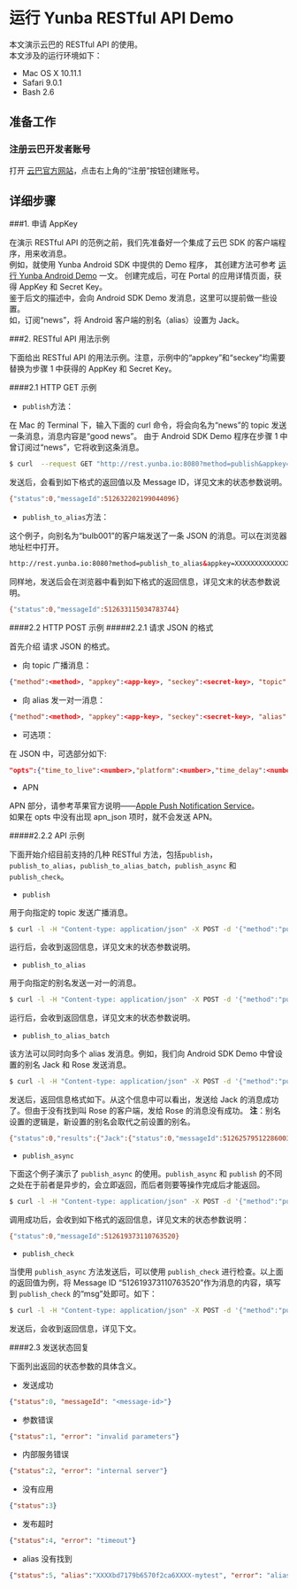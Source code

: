 # 运行 Yunba RESTful API Demo

本文演示云巴的 RESTful API 的使用。
<br>
本文涉及的运行环境如下：

* Mac OS X 10.11.1
* Safari 9.0.1
* Bash 2.6

## 准备工作

### 注册云巴开发者账号
打开 [云巴官方网站](http://yunba.io "云巴官方网站")，点击右上角的“注册”按钮创建账号。  

## 详细步骤

###1. 申请 AppKey

在演示 RESTful API 的范例之前，我们先准备好一个集成了云巴 SDK 的客户端程序，用来收消息。
<br>
例如，就使用 Yunba Android SDK 中提供的 Demo 程序，
其创建方法可参考 [运行 Yunba Android Demo](https://github.com/yunba/docs/blob/master/quickstart/demo/Demo_Android.md) 一文。
创建完成后，可在 Portal 的应用详情页面，获得 AppKey 和 Secret Key。
<br>
鉴于后文的描述中，会向 Android SDK Demo 发消息，这里可以提前做一些设置。
<br>如，订阅“news”，将 Android 客户端的别名（alias）设置为 Jack。

###2. RESTful API 用法示例

下面给出 RESTful API 的用法示例。注意，示例中的“appkey”和“seckey”均需要替换为步骤 1 中获得的 AppKey 和 Secret Key。

####2.1 HTTP GET 示例


* `publish`方法：

在 Mac 的 Terminal 下，输入下面的 curl 命令，将会向名为“news”的 topic 发送一条消息，消息内容是“good news”。
由于 Android SDK Demo 程序在步骤 1 中曾订阅过“news”，它将收到这条消息。

```bash
$ curl  --request GET "http://rest.yunba.io:8080?method=publish&appkey=XXXXXXXXXXXXXXXXXXXXXXX&seckey=sec-XXXXXXXXXXXXXXXXXXXXXXXXXXXXX&topic=news&msg="good news""

```
发送后，会看到如下格式的返回值以及 Message ID，详见文末的状态参数说明。
```bash
{"status":0,"messageId":512632202199044096}
```

* `publish_to_alias`方法：

这个例子，向别名为“bulb001”的客户端发送了一条 JSON 的消息。可以在浏览器地址栏中打开。

```html
http://rest.yunba.io:8080?method=publish_to_alias&appkey=XXXXXXXXXXXXXXXXXXXXXXX&seckey=sec-XXXXXXXXXXXXXXXXXXXXXXXXXXXXX&alias=bulb001&msg={"p":999,"r":1111,"g":0,"b":0}
```
同样地，发送后会在浏览器中看到如下格式的返回信息，详见文末的状态参数说明。
```bash
{"status":0,"messageId":512633115034783744}
```

####2.2 HTTP POST 示例
#####2.2.1 请求 JSON 的格式

首先介绍 请求 JSON 的格式。

* 向 topic 广播消息：

```json
{"method":<method>, "appkey":<app-key>, "seckey":<secret-key>, "topic":<topic>, "msg":<message>}
```

* 向 alias 发一对一消息：

```json
{"method":<method>, "appkey":<app-key>, "seckey":<secret-key>, "alias":<alias> , "msg":<message>}
```

* 可选项：

在 JSON 中，可选部分如下:

```json
"opts":{"time_to_live":<number>,"platform":<number>,"time_delay":<number>,"location":<string>,"qos":<number>,"apn_json":{"aps":{"alert":<string>,"badge":<number>,"sound":<string>,"priority":<number>,"expiration":<number>,"content-available":<number>}}}
```

* APN 

APN 部分，请参考苹果官方说明——[Apple Push Notification Service](https://developer.apple.com/library/ios/documentation/NetworkingInternet/Conceptual/RemoteNotificationsPG/Chapters/ApplePushService.html#//apple_ref/doc/uid/TP40008194-CH100-SW12 "A")。
<br>
如果在 opts 中没有出现 apn_json 项时，就不会发送 APN。

#####2.2.2 API 示例

下面开始介绍目前支持的几种 RESTful 方法，包括`publish`，`publish_to_alias`，`publish_to_alias_batch`，`publish_async` 和 `publish_check`。

* `publish` 

用于向指定的 topic 发送广播消息。

```bash
$ curl -l -H "Content-type: application/json" -X POST -d '{"method":"publish", "appkey":"XXXXXXXXXXXXXXXXXXXXXXX", "seckey":"sec-XXXXXXXXXXXXXXXXXXXXXXXXXXXXX", "topic":"news", "msg":"good news"}' http://rest.yunba.io:8080
```

运行后，会收到返回信息，详见文末的状态参数说明。


* `publish_to_alias` 

用于向指定的别名发送一对一的消息。


```bash
$ curl -l -H "Content-type: application/json" -X POST -d '{"method":"publish_to_alias", "appkey": "XXXXXXXXXXXXXXXXXXXXXXX", "seckey":"sec-XXXXXXXXXXXXXXXXXXXXXXXXXXXXX", "alias”:”Jack”, "msg":"message from RESTful API", "opts":{"time_to_live":20000}}' http://rest.yunba.io:8080
```

运行后，会收到返回信息，详见文末的状态参数说明。


* `publish_to_alias_batch` 

该方法可以同时向多个 alias 发消息。例如，我们向 Android SDK Demo 中曾设置的别名 Jack 和 Rose 发送消息。

```bash
$ curl -l -H "Content-type: application/json" -X POST -d '{"method":"publish_to_alias_batch", "appkey":"XXXXXXXXXXXXXXXXXXXXXXX", "seckey":"sec-XXXXXXXXXXXXXXXXXXXXXXXXXXXXX", "aliases":["Jack","Rose"], "msg":"good news", "opts":{"time_to_live": 20}}' http://rest.yunba.io:8080
```

发送后，返回信息格式如下。从这个信息中可以看出，发送给 Jack 的消息成功了。但由于没有找到叫 Rose 的客户端，发给 Rose 的消息没有成功。
**注**：别名设置的逻辑是，新设置的别名会取代之前设置的别名。

```bash
{"status":0,"results":{"Jack":{"status":0,"messageId":512625795122860032},"Rose":{"status":5,"alias":"56251969be17bc415cfbf2a1-Rose","error":"alias not found"}}}
```

* `publish_async`

下面这个例子演示了 `publish_async` 的使用。`publish_async` 和 `publish` 的不同之处在于前者是异步的，会立即返回，而后者则要等操作完成后才能返回。

```bash
$ curl -l -H "Content-type: application/json" -X POST -d '{"method":"publish_check", "appkey":"XXXXXXXXXXXXXXXXXXXXXXX", "seckey":"sec-XXXXXXXXXXXXXXXXXXXXXXXXXXXXX", "topic":"news", "msg":"512619373110763520"}' http://rest.yunba.io:8080
```

调用成功后，会收到如下格式的返回信息，详见文末的状态参数说明：
```bash
{"status":0,"messageId":512619373110763520}
```

* `publish_check`

当使用 `publish_async` 方法发送后，可以使用 `publish_check` 进行检查。以上面的返回值为例，将 Message ID “512619373110763520”作为消息的内容，填写到 `publish_check` 的“msg”处即可。如下：

```bash
$ curl -l -H "Content-type: application/json" -X POST -d '{"method":"publish_check", "appkey":"XXXXXXXXXXXXXXXXXXXXXXX", "seckey":"sec-XXXXXXXXXXXXXXXXXXXXXXXXXXXXX", "topic”:”news”, "msg":"512619373110763520"}' http://rest.yunba.io:8080
```

发送后，会收到返回信息，详见下文。


####2.3 发送状态回复

下面列出返回的状态参数的具体含义。

* 发送成功

```json
{"status":0, "messageId": "<message-id>"}
```

* 参数错误

```json
{"status":1, "error": "invalid parameters"}
```

* 内部服务错误

```json
{"status":2, "error": "internal server"}
```

* 没有应用

```json
{"status":3}
```

* 发布超时

```json
{"status":4, "error": "timeout"}
```

 * alias 没有找到
 
```json
{"status":5, "alias":"XXXXbd7179b6570f2ca6XXXX-mytest", "error": "alias not found"}
```
